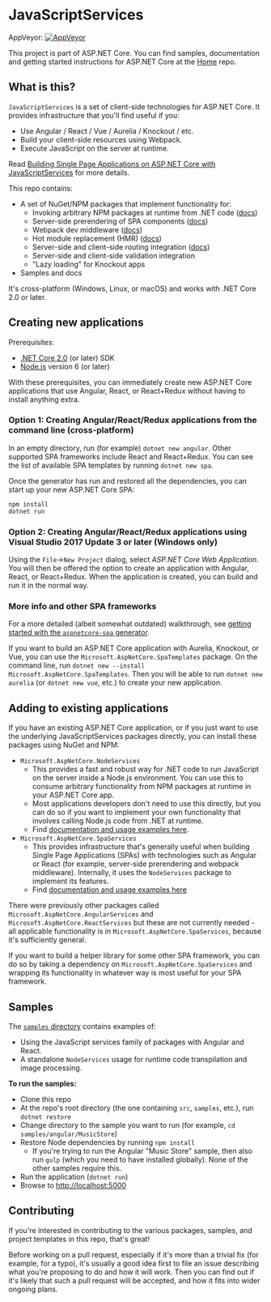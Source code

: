 # JavaScriptServices

AppVeyor: [![AppVeyor](https://ci.appveyor.com/api/projects/status/gprilrckx116vc9m/branch/dev?svg=true)](https://ci.appveyor.com/project/aspnetci/javascriptservices/branch/dev)

This project is part of ASP.NET Core. You can find samples, documentation and getting started instructions for ASP.NET Core at the [Home](https://github.com/aspnet/home) repo.

## What is this?

`JavaScriptServices` is a set of client-side technologies for ASP.NET Core. It provides infrastructure that you'll find useful if you:

-  Use Angular / React / Vue / Aurelia / Knockout / etc.
-  Build your client-side resources using Webpack.
-  Execute JavaScript on the server at runtime.

Read [Building Single Page Applications on ASP.NET Core with JavaScriptServices](https://blogs.msdn.microsoft.com/webdev/2017/02/14/building-single-page-applications-on-asp-net-core-with-javascriptservices/) for more details.

This repo contains:

 * A set of NuGet/NPM packages that implement functionality for:
   * Invoking arbitrary NPM packages at runtime from .NET code ([docs](/src/Microsoft.AspNetCore.NodeServices#simple-usage-example))
   * Server-side prerendering of SPA components ([docs](/src/Microsoft.AspNetCore.SpaServices#server-side-prerendering))
   * Webpack dev middleware ([docs](/src/Microsoft.AspNetCore.SpaServices#webpack-dev-middleware))
   * Hot module replacement (HMR) ([docs](/src/Microsoft.AspNetCore.SpaServices#webpack-hot-module-replacement))
   * Server-side and client-side routing integration ([docs](/src/Microsoft.AspNetCore.SpaServices#routing-helper-mapspafallbackroute))
   * Server-side and client-side validation integration
   * "Lazy loading" for Knockout apps
 * Samples and docs

It's cross-platform (Windows, Linux, or macOS) and works with .NET Core 2.0 or later.

## Creating new applications

Prerequisites:

* [.NET Core 2.0](https://www.microsoft.com/net/core) (or later) SDK
* [Node.js](https://nodejs.org/) version 6 (or later)

With these prerequisites, you can immediately create new ASP.NET Core applications that use Angular, React, or React+Redux without having to install anything extra.

### Option 1: Creating Angular/React/Redux applications from the command line (cross-platform)

In an empty directory, run (for example) `dotnet new angular`. Other supported SPA frameworks include React and React+Redux. You can see the list of available SPA templates by running `dotnet new spa`.

Once the generator has run and restored all the dependencies, you can start up your new ASP.NET Core SPA:

    npm install
    dotnet run 

### Option 2: Creating Angular/React/Redux applications using Visual Studio 2017 Update 3 or later (Windows only)

Using the `File`->`New Project` dialog, select *ASP.NET Core Web Application*. You will then be offered the option to create an application with Angular, React, or React+Redux. When the application is created, you can build and run it in the normal way.

### More info and other SPA frameworks

For a more detailed (albeit somewhat outdated) walkthrough, see [getting started with the `aspnetcore-spa` generator](http://blog.stevensanderson.com/2016/05/02/angular2-react-knockout-apps-on-aspnet-core/).

If you want to build an ASP.NET Core application with Aurelia, Knockout, or Vue, you can use the `Microsoft.AspNetCore.SpaTemplates` package. On the command line, run `dotnet new --install Microsoft.AspNetCore.SpaTemplates`. Then you will be able to run `dotnet new aurelia` (or `dotnet new vue`, etc.) to create your new application.

## Adding to existing applications

If you have an existing ASP.NET Core application, or if you just want to use the underlying JavaScriptServices packages directly, you can install these packages using NuGet and NPM:

 * `Microsoft.AspNetCore.NodeServices`
   * This provides a fast and robust way for .NET code to run JavaScript on the server inside a Node.js environment. You can use this to consume arbitrary functionality from NPM packages at runtime in your ASP.NET Core app.
   * Most applications developers don't need to use this directly, but you can do so if you want to implement your own functionality that involves calling Node.js code from .NET at runtime.
   * Find [documentation and usage examples here](/src/Microsoft.AspNetCore.NodeServices#microsoftaspnetcorenodeservices).
 * `Microsoft.AspNetCore.SpaServices`
   * This provides infrastructure that's generally useful when building Single Page Applications (SPAs) with technologies such as Angular or React (for example, server-side prerendering and webpack middleware). Internally, it uses the `NodeServices` package to implement its features.
   * Find [documentation and usage examples here](/src/Microsoft.AspNetCore.SpaServices#microsoftaspnetcorespaservices)

There were previously other packages called  `Microsoft.AspNetCore.AngularServices` and `Microsoft.AspNetCore.ReactServices` but these are not currently needed - all applicable functionality is in `Microsoft.AspNetCore.SpaServices`, because it's sufficiently general.

If you want to build a helper library for some other SPA framework, you can do so by taking a dependency on `Microsoft.AspNetCore.SpaServices` and wrapping its functionality in whatever way is most useful for your SPA framework.

## Samples

The [`samples` directory](/samples) contains examples of:

- Using the JavaScript services family of packages with Angular and React.
- A standalone `NodeServices` usage for runtime code transpilation and image processing.

**To run the samples:**

 * Clone this repo
 * At the repo's root directory (the one containing `src`, `samples`, etc.), run `dotnet restore`
 * Change directory to the sample you want to run (for example, `cd samples/angular/MusicStore`)
 * Restore Node dependencies by running `npm install`
   * If you're trying to run the Angular "Music Store" sample, then also run `gulp` (which you need to have installed globally). None of the other samples require this.
 * Run the application (`dotnet run`)
 * Browse to [http://localhost:5000](http://localhost:5000)

## Contributing

If you're interested in contributing to the various packages, samples, and project templates in this repo, that's great!

Before working on a pull request, especially if it's more than a trivial fix (for example, for a typo), it's usually a good idea first to file an issue describing what you're proposing to do and how it will work. Then you can find out if it's likely that such a pull request will be accepted, and how it fits into wider ongoing plans.

